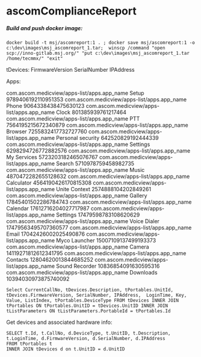 # ascomComplianceReport

##### Build and push docker image:
```docker build -t msj/ascomreport:1 . ; docker save msj/ascomreport:1 -o c:\dev\images\msj_ascomreport_1.tar;  winscp /command "open scp://inno-gitlab.msj.org/" "put c:\dev\images\msj_ascomreport_1.tar /home/tecmmx/" "exit"```

tDevices:
FirmwareVersion
SerialNumber
IPAddress

Apps:

com.ascom.medicview/apps-list/apps.app_name	Setup	9789406192110951353
com.ascom.medicview/apps-list/apps.app_name	Phone	9064338438475630123
com.ascom.medicview/apps-list/apps.app_name	Clock	801385939761217464
com.ascom.medicview/apps-list/apps.app_name	PTT	7564195215672340879
com.ascom.medicview/apps-list/apps.app_name	Browser	7255832417732727760
com.ascom.medicview/apps-list/apps.app_name	Personal security	642520829192444339
com.ascom.medicview/apps-list/apps.app_name	Settings	6298294726772882576
com.ascom.medicview/apps-list/apps.app_name	My Services	5723203182465076767
com.ascom.medicview/apps-list/apps.app_name	Search	5710978759458982735
com.ascom.medicview/apps-list/apps.app_name	Music	4870472282655128632
com.ascom.medicview/apps-list/apps.app_name	Calculator	4564190426170815308
com.ascom.medicview/apps-list/apps.app_name	Unite Context	2574888104202849261
com.ascom.medicview/apps-list/apps.app_name	Gallery	17845401502286784743
com.ascom.medicview/apps-list/apps.app_name	Calendar	17612716204027717987
com.ascom.medicview/apps-list/apps.app_name	Settings	17479598783108620629
com.ascom.medicview/apps-list/apps.app_name	Voice Dialer	17479563495707360577
com.ascom.medicview/apps-list/apps.app_name	Email	17042426002025490876
com.ascom.medicview/apps-list/apps.app_name	Myco Launcher	15007109137499193373
com.ascom.medicview/apps-list/apps.app_name	Camera	14119271812612341795
com.ascom.medicview/apps-list/apps.app_name	Contacts	12804620013844685252
com.ascom.medicview/apps-list/apps.app_name	Sound Recorder	10836854091630595316
com.ascom.medicview/apps-list/apps.app_name	Downloads	10394030973875740092


```Select CurrentCallNo, tDevices.Description, tPortables.UnitId, tDevices.FirmwareVersion, SerialNumber, IPAddress,  LoginTime, Key, Value, ListIndex, tPortables.DeviceType FROM tDevices INNER JOIN tPortables ON tPortables.UnitID = tDevices.UnitID INNER JOIN tListParameters ON tListParameters.PortableId = tPortables.Id```


Get devices and associated hardware info:
```
SELECT t.Id, t.CallNo, d.DeviceType, t.UnitID, t.Description, t.LoginTime, d.FirmwareVersion, d.SerialNumber, d.IPAddress
FROM tPortables t
INNER JOIN tDevices d on t.UnitID = d.UnitID
```
